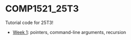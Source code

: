# COMP1521_25T3
Tutorial code for 25T3!

* [Week 1](week01): pointers, command-line arguments, recursion